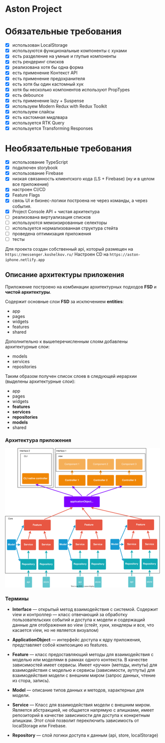 # Aston Project

# Обязательные требования
- [x] использован LocalStorage
- [x] используются функциональные компоненты с хуками
- [x] есть разделение на умные и глупые компоненты 
- [x] есть рендеринг списков
- [x] реализована хотя бы одна форма
- [x] есть применение Контекст API
- [x] есть применение предохранителя
- [x] есть хотя бы один кастомный хук
- [x] хотя бы несколько компонентов используют PropTypes 
- [x] есть debounce
- [x] есть применение lazy + Suspense
- [x] используем Modern Redux with Redux Toolkit 
- [x] используем слайсы
- [x] есть кастомная мидлвара
- [x] используется RTK Query
- [x] используется Transforming Responses
# Необязательные требования
- [x] использование TypeScript
- [x] подключен storybook
- [x] использование Firebase
- [x] низкая связанность клиентского кода (LS + Firebase) (ну и в целом все приложение)
- [x] настроен CI/CD
- [x] Feature Flags
- [x] связь UI и бизнес-логики построена не через команды, а через события. 
- [x] Project Console API + чистая архитектура
- [ ] реализована виртуализация списков
- [ ] используются мемоизированные селекторы
- [ ] используется нормализованная структура стейта
- [ ] проведена оптимизация приложения
- [ ] тесты

Для проекта создан собственный api, который размещен на `https://messenger.koshelkov.ru/`
Настроен CD на `https://aston-iphone.netlify.app`

## Описание архитектуры приложения

Приложение построено на комбинации архитектурных подходов **FSD** и **чистой архитектуры**. 

Содержит основные слои **FSD** за исключением **entities**:
- app
- pages
- widgets
- features
- shared

Дополнительно к вышеперечисленным слоям добавлены архитектурные слои:
- models
- services
- repositories

Таким образом получен список слоев в следующей иерархии (выделены архитектурные слои):
- app
- pages
- widgets
- **features**
- **services**
- **repositories**
- **models**
- shared

### Архитектура приложения
![Alt text](assets/architecture.svg)
### Термины 

- **Interface** — открытый метод взаимодействия с системой. Содержит view и контроллер — класс отвечающий за обработку пользовательских событий и доступа к модели и содержащий данные для отображения во view (стейт, хуки, хендлеры и все, что касается view, но не является визуалом)

- **ApplicationObject** — интерфейс доступа к ядру приложения, представляет собой композицию из features.

- **Feature** — класс предоставляющий методы для взаимодействия с моделью или моделями в рамках одного контекста. В качестве зависимостей имеет сервисы. Имеет «ручки» (методы, инпуты) для взаимодействия с моделью и сервисы (зависимости, аутпуты) для взаимодействия модели с внешним миром (запрос данных, чтение из стора, запись).
- **Model** — описание типов данных и методов, характерных для модели.
- **Service** — Класс для взаимодействия модели с внешним миром. Является абстракцией, не общается напрямую с апишками, имеет репозиторий в качестве зависимости для доступа к конкретным апишкам. Этот слой позволит переключить зависимость от localStorage или Firebase.
- **Repository** — слой логики доступа к данным (api, store, localStorage)

